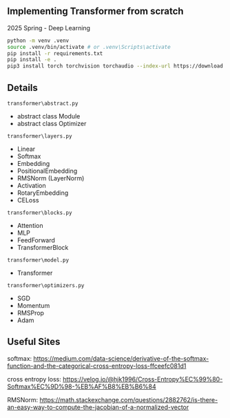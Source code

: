 ## Implementing Transformer from scratch

2025 Spring - Deep Learning

```bash
python -m venv .venv
source .venv/bin/activate # or .venv\Scripts\activate
pip install -r requirements.txt
pip install -e .
pip3 install torch torchvision torchaudio --index-url https://download.pytorch.org/whl/cu126 # for gpu
```

## Details

`transformer\abstract.py`
- abstract class Module
- abstract class Optimizer

`transformer\layers.py`
- Linear
- Softmax
- Embedding
- PositionalEmbedding
- RMSNorm (LayerNorm)
- Activation
- RotaryEmbedding
- CELoss

`transformer\blocks.py`
- Attention
- MLP
- FeedForward
- TransformerBlock

`transformer\model.py`
- Transformer

`transformer\optimizers.py`
- SGD
- Momentum
- RMSProp
- Adam

## Useful Sites

softmax: https://medium.com/data-science/derivative-of-the-softmax-function-and-the-categorical-cross-entropy-loss-ffceefc081d1

cross entropy loss: https://velog.io/@hjk1996/Cross-Entropy%EC%99%80-Softmax%EC%9D%98-%EB%AF%B8%EB%B6%84

RMSNorm: https://math.stackexchange.com/questions/2882762/is-there-an-easy-way-to-compute-the-jacobian-of-a-normalized-vector
